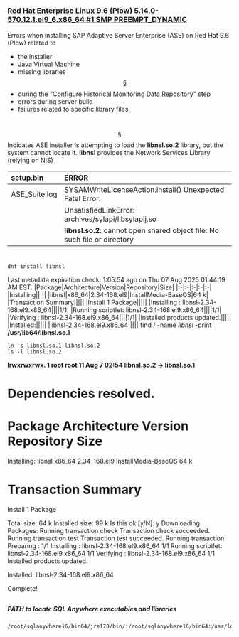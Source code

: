 #
### [Red Hat Enterprise Linux 9.6 (Plow) 5.14.0-570.12.1.el9_6.x86_64 #1 SMP PREEMPT_DYNAMIC](https://github.com/andreshermoso/sap/tree/main/sap-ase-16-install-rhel/sap-ase-161-install-rhel9)

Errors when installing SAP Adaptive Server Enterprise (ASE) on Red Hat 9.6 (Plow) related to
- the installer
- Java Virtual Machine
- missing libraries $${§}$$
- during the "Configure Historical Monitoring Data Repository" step
- errors during server build
- failures related to specific library files

#
$${§}$$ Indicates ASE installer is attempting to load the __libnsl.so.2__ library, but the system cannot locate it.
__libnsl__ provides the Network Services Library (relying on NIS)

|setup.bin|ERROR|
|:--------|:----|
|ASE_Suite.log|SYSAMWriteLicenseAction.install() Unexpected Fatal Error:|
||UnsatisfiedLinkError: archives/sylapi/libsylapij.so|
||__libnsl.so.2__: cannot open shared object file: No such file or directory|

#  
    dnf install libnsl
Last metadata expiration check: 1:05:54 ago on Thu 07 Aug 2025 01:44:19 AM EST.
|Package|Architecture|Version|Repository|Size|
|:-|:-|:-|:-|:-|
|Installing|||||
|libnsl|x86_64|2.34-168.el9|InstallMedia-BaseOS|64 k|
|Transaction Summary|||||
|Install 1 Package|||||
|Installing       : libnsl-2.34-168.el9.x86_64||||1/1|
|Running scriptlet: libnsl-2.34-168.el9.x86_64||||1/1|
|Verifying        : libnsl-2.34-168.el9.x86_64||||1/1|
|Installed products updated.|||||
|Installed:|||||
|libnsl-2.34-168.el9.x86_64|||||
    find / -name *libnsl* -print
__/usr/lib64/libnsl.so.1__

    ln -s libnsl.so.1 libnsl.so.2
    ls -l libnsl.so.2

__lrwxrwxrwx. 1 root root 11 Aug  7 02:54 libnsl.so.2 -> libnsl.so.1__


Dependencies resolved.
=============================================================================================================================================================
 Package                         Architecture                    Version                                  Repository                                    Size
=============================================================================================================================================================
Installing:
 libnsl                          x86_64                          2.34-168.el9                             InstallMedia-BaseOS                           64 k

Transaction Summary
=============================================================================================================================================================
Install  1 Package

Total size: 64 k
Installed size: 99 k
Is this ok [y/N]: y
Downloading Packages:
Running transaction check
Transaction check succeeded.
Running transaction test
Transaction test succeeded.
Running transaction
  Preparing        :                                                                                                                                     1/1 
  Installing       : libnsl-2.34-168.el9.x86_64                                                                                                          1/1 
  Running scriptlet: libnsl-2.34-168.el9.x86_64                                                                                                          1/1 
  Verifying        : libnsl-2.34-168.el9.x86_64                                                                                                          1/1 
Installed products updated.

Installed:
  libnsl-2.34-168.el9.x86_64                                                                                                                                 

Complete!
##
##### PATH to locate SQL Anywhere executables and libraries
    /root/sqlanywhere16/bin64/jre170/bin/:/root/sqlanywhere16/bin64:/usr/local/sbin:/usr/local/bin:/usr/sbin:/usr/bin:/sbin:/bin:/usr/games:/usr/local/games:/snap/bin
